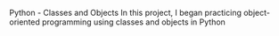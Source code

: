 Python - Classes and Objects
In this project, I began practicing object-oriented programming using classes and objects in Python
